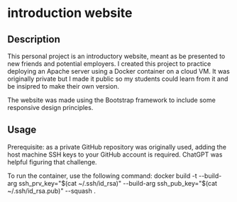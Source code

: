 # introduction website

## Description
This personal project is an introductory website, meant as be presented to new friends and potential employers. I created this project to practice deploying an Apache server using a Docker container on a cloud VM. It was originally private but I made it public so my students could learn from it and be insipred to make their own version.

The website was made using the Bootstrap framework to include some responsive design principles.

## Usage
Prerequisite: as a private GitHub repository was originally used, adding the host machine SSH keys to your GitHub account is required. ChatGPT was helpful figuring that challenge.

To run the container, use the following command:
docker build -t <your-image-name> --build-arg ssh_prv_key="$(cat ~/.ssh/id_rsa)" --build-arg ssh_pub_key="$(cat ~/.ssh/id_rsa.pub)" --squash .